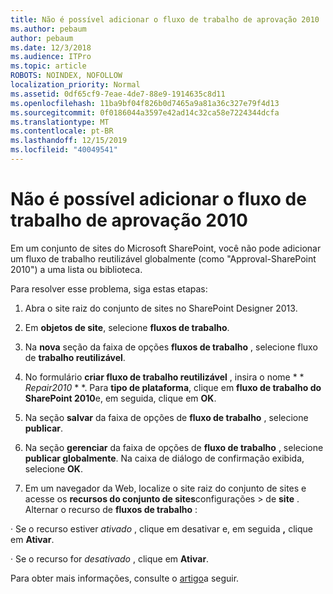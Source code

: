 ```yaml
---
title: Não é possível adicionar o fluxo de trabalho de aprovação 2010
ms.author: pebaum
author: pebaum
ms.date: 12/3/2018
ms.audience: ITPro
ms.topic: article
ROBOTS: NOINDEX, NOFOLLOW
localization_priority: Normal
ms.assetid: 0df65cf9-7eae-4de7-88e9-1914635c8d11
ms.openlocfilehash: 11ba9bf04f826b0d7465a9a81a36c327e79f4d13
ms.sourcegitcommit: 0f0186044a3597e42ad14c32ca58e7224344dcfa
ms.translationtype: MT
ms.contentlocale: pt-BR
ms.lasthandoff: 12/15/2019
ms.locfileid: "40049541"
---
```

# <a name="unable-to-add-2010-approval-workflow"></a>Não é possível adicionar o fluxo de trabalho de aprovação 2010

Em um conjunto de sites do Microsoft SharePoint, você não pode adicionar um fluxo de trabalho reutilizável globalmente (como "Approval-SharePoint 2010") a uma lista ou biblioteca.
  
Para resolver esse problema, siga estas etapas: 
  
1. Abra o site raiz do conjunto de sites no SharePoint Designer 2013.
  
2. Em **objetos de site**, selecione **fluxos de trabalho**. 
  
3. Na **nova** seção da faixa de opções **fluxos de trabalho** , selecione fluxo de **trabalho reutilizável**. 
  
4. No formulário **criar fluxo de trabalho reutilizável** , insira o nome * * *Repair2010* * *. Para **tipo de plataforma**, clique em **fluxo de trabalho do SharePoint 2010**e, em seguida, clique em **OK**. 
  
1. Na seção **salvar** da faixa de opções de **fluxo de trabalho** , selecione **publicar**. 
  
2. Na seção **gerenciar** da faixa de opções de **fluxo de trabalho** , selecione **publicar globalmente**. Na caixa de diálogo de confirmação exibida, selecione **OK**. 
  
3. Em um navegador da Web, localize o site raiz do conjunto de sites e acesse os **recursos do conjunto de sites**configurações \> de **site** . Alternar o recurso de **fluxos de trabalho** : 
  
· Se o recurso estiver *ativado* , clique em desativar e, em seguida **,** clique em **Ativar**. 
  
· Se o recurso for *desativado* , clique em **Ativar**. 
  
Para obter mais informações, consulte o [artigo](https://go.microsoft.com/fwlink/?linkid=2047770&amp;clcid=0x409)a seguir.
  

